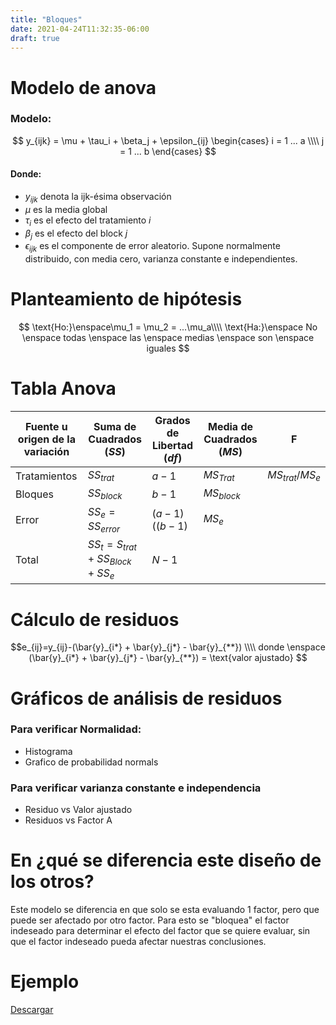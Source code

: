 ```yaml
---
title: "Bloques"
date: 2021-04-24T11:32:35-06:00
draft: true
---
```


# Modelo de anova

### Modelo:
$$
y_{ijk} = \mu + \tau_i + \beta_j + \epsilon_{ij}
\begin{cases}
    i = 1 ... a \\\\
    j = 1 ... b
\end{cases}
$$

#### Donde:
- $y_{ijk}$ denota la ijk-ésima observación
- $\mu$ es la media global
- $\tau_i$ es el efecto del tratamiento $i$
- $\beta_j$ es el efecto del block $j$
- $\epsilon_{ijk}$ es el componente de error aleatorio. Supone normalmente distribuido, con media cero, varianza constante e independientes.

# Planteamiento de hipótesis

$$
\text{Ho:}\enspace\mu_1 = \mu_2 = ...\mu_a\\\\
\text{Ha:}\enspace No \enspace todas \enspace las \enspace medias \enspace son \enspace iguales
$$

# Tabla Anova

| Fuente u  origen de  la  variación | Suma de  Cuadrados ($SS$)           | Grados  de  Libertad ($df$) | Media de  Cuadrados ($MS$) | F                |
|------------------------------------|-------------------------------------|-----------------------------|----------------------------|------------------|
| Tratamientos                       | $SS_{trat}$                         | $a-1$                       | $MS_{Trat}$                | $MS_{trat}/MS_e$ |
| Bloques                            | $SS_{block}$                        | $b-1$                       | $MS_{block}$               |                  |
| Error                              | $SS_e=SS_{error}$                   | $(a-1)((b-1)$               | $MS_e$                     |                  |
| Total                              | $SS_t=S_{trat} + SS_{Block} + SS_e$ | $N-1$                       |                            |                  |

# Cálculo de residuos

$$e_{ij}=y_{ij}-(\bar{y}_{i*} + \bar{y}_{j*} - \bar{y}_{**}) \\\\ 
donde \enspace (\bar{y}_{i*} + \bar{y}_{j*} - \bar{y}_{**}) = \text{valor ajustado}
$$

# Gráficos de análisis de residuos

### Para verificar Normalidad:
- Histograma
- Grafico de probabilidad normals

### Para verificar varianza constante e independencia
- Residuo vs Valor ajustado
- Residuos vs Factor A

# En ¿qué se diferencia este diseño de los otros?

Este modelo se diferencia en que solo se esta evaluando 1 factor, pero que puede ser afectado por otro factor. Para esto se "bloquea" el factor indeseado para determinar el efecto del factor que se quiere evaluar, sin que el factor indeseado pueda afectar nuestras conclusiones.

# Ejemplo
[Descargar](/anova-wiki/Ejemplo_2_k.xlsx)